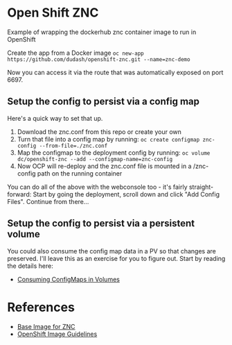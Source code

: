 # Open Shift ZNC
Example of wrapping the dockerhub znc container image to run in OpenShift

Create the app from a Docker image
`oc new-app https://github.com/dudash/openshift-znc.git --name=znc-demo`

Now you can access it via the route that was automatically exposed on port 6697.

## Setup the config to persist via a config map
 Here's a quick way to set that up.
1) Download the znc.conf from this repo or create your own
2) Turn that file into a config map by running:
`oc create configmap znc-config --from-file=./znc.conf`
3) Map the configmap to the deployment config by running:
`oc volume dc/openshift-znc --add --configmap-name=znc-config`
4) Now OCP will re-deploy and the znc.conf file is mounted in a /znc-config path on the running container

You can do all of the above with the webconsole too - it's fairly straight-forward:  Start by going the deployment, scroll down and click "Add Config Files".  Continue from there...

## Setup the config to persist via a persistent volume
You could also consume the config map data in a PV so that changes are preserved.  I'll leave this as an exercise for you to figure out.  Start by reading the details here:
* [Consuming ConfigMaps in Volumes][3]

# References
* [Base Image for ZNC][1]
* [OpenShift Image Guidelines][2]

[1]: https://hub.docker.com/_/znc/
[2]: https://docs.openshift.com/container-platform/3.7/creating_images/guidelines.html#openshift-specific-guidelines
[3]: https://docs.openshift.com/container-platform/3.7/dev_guide/configmaps.html#configmaps-use-case-consuming-in-volumes
